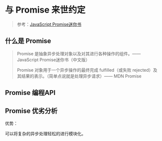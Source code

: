 # 与 Promise 来世约定

> 参考：[JavaScript Promise迷你书](http://liubin.org/promises-book/#race-delay-timeout)

## 什么是 Promise

> Promise 是抽象异步处理对象以及对其进行各种操作的组件。——JavaScript Promise迷你书（中文版）
>
> Promise 对象用于一个异步操作的最终完成 fulfilled（或失败 rejected）及其结果的表示。（简单点说就是处理异步请求）—— MDN Promise

## Promise 编程API

## Promise 优劣分析

优势：

可以将复杂的异步处理轻松的进行模块化。
